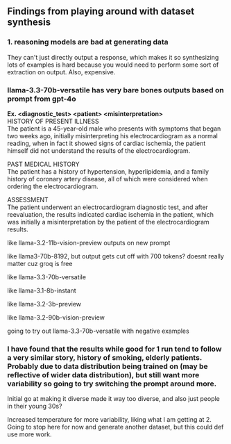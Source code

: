 ## Findings from playing around with dataset synthesis

### 1. reasoning models are bad at generating data

They can't just directly output a response, which makes it so synthesizing lots of examples is hard because you would need to perform some sort of extraction on output. Also, expensive.

### llama-3.3-70b-versatile has very bare bones outputs based on prompt from gpt-4o
**Ex. \<diagnostic_test\> \<patient\> \<misinterpretation\>**  
 HISTORY OF PRESENT ILLNESS  
The patient is a 45-year-old male who presents with symptoms that began two weeks ago, initially misinterpreting his electrocardiogram as a normal reading, when in fact it showed signs of cardiac ischemia, the patient himself did not understand the results of the electrocardiogram. 

PAST MEDICAL HISTORY  
The patient has a history of hypertension, hyperlipidemia, and a family history of coronary artery disease, all of which were considered when ordering the electrocardiogram.

ASSESSMENT  
The patient underwent an electrocardiogram diagnostic test, and after reevaluation, the results indicated cardiac ischemia in the patient, which was initially a misinterpretation by the patient of the electrocardiogram results.

like llama-3.2-11b-vision-preview outputs on new prompt

like llama3-70b-8192, but output gets cut off with 700 tokens? doesnt really matter cuz groq is free

like llama-3.3-70b-versatile

like  llama-3.1-8b-instant

like llama-3.2-3b-preview

like  llama-3.2-90b-vision-preview

going to try out llama-3.3-70b-versatile with negative examples

### I have found that the results while good for 1 run tend to follow a very similar story, history of smoking, elderly patients. Probably due to data distribution being trained on (may be reflective of wider data distribution), but still want more variability so going to try switching the prompt around more.

Initial go at making it diverse made it way too diverse, and also just people in their young 30s?

Increased temperature for more variability, liking what I am getting at 2. Going to stop here for now and generate another dataset, but this could def use more work.